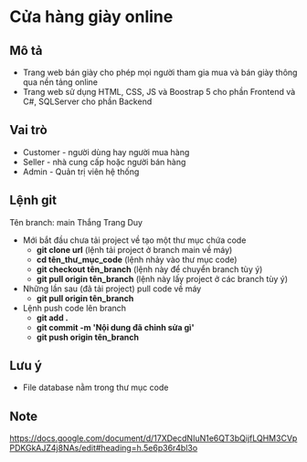 # Cửa hàng giày online
## Mô tả
* Trang web bán giày cho phép mọi người tham gia mua và bán giày thông qua nền tảng online
* Trang web sử dụng HTML, CSS, JS và Boostrap 5 cho phần Frontend và C#, SQLServer cho phần Backend
## Vai trò
* Customer - người dùng hay người mua hàng
* Seller - nhà cung cấp hoặc người bán hàng
* Admin - Quản trị viên hệ thống
## Lệnh git
Tên branch: main Thắng Trang Duy 
* Mới bắt đầu chưa tải project về tạo một thư mục chứa code
  * **git clone url** (lệnh tải project ở branch main về máy)
  * **cd tên_thư_mục_code** (lệnh nhảy vào thư mục code)
  * **git checkout tên_branch** (lệnh này để chuyển branch tùy ý)
  * **git pull origin tên_branch** (lệnh này lấy project ở các branch tùy ý)
* Những lần sau (đã tải project) pull code về máy
  * **git pull origin tên_branch**
* Lệnh push code lên branch
  * **git add .**
  * **git commit -m 'Nội dung đã chỉnh sửa gì'**
  * **git push origin tên_branch**
## Lưu ý
* File database nằm trong thư mục code
## Note
https://docs.google.com/document/d/17XDecdNIuN1e6QT3bQijfLQHM3CVpPDKGkAJZ4j8NAs/edit#heading=h.5e6p36r4bl3o
